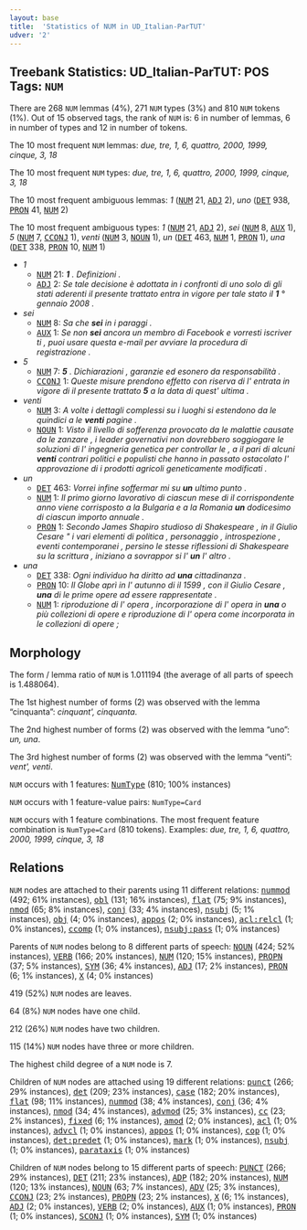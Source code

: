 ```yaml
---
layout: base
title:  'Statistics of NUM in UD_Italian-ParTUT'
udver: '2'
---
```


## Treebank Statistics: UD_Italian-ParTUT: POS Tags: `NUM`

There are 268 `NUM` lemmas (4%), 271 `NUM` types (3%) and 810 `NUM` tokens (1%).
Out of 15 observed tags, the rank of `NUM` is: 6 in number of lemmas, 6 in number of types and 12 in number of tokens.

The 10 most frequent `NUM` lemmas: <em>due, tre, 1, 6, quattro, 2000, 1999, cinque, 3, 18</em>

The 10 most frequent `NUM` types:  <em>due, tre, 1, 6, quattro, 2000, 1999, cinque, 3, 18</em>

The 10 most frequent ambiguous lemmas: <em>1</em> (<tt><a href="it_partut-pos-NUM.html">NUM</a></tt> 21, <tt><a href="it_partut-pos-ADJ.html">ADJ</a></tt> 2), <em>uno</em> (<tt><a href="it_partut-pos-DET.html">DET</a></tt> 938, <tt><a href="it_partut-pos-PRON.html">PRON</a></tt> 41, <tt><a href="it_partut-pos-NUM.html">NUM</a></tt> 2)

The 10 most frequent ambiguous types:  <em>1</em> (<tt><a href="it_partut-pos-NUM.html">NUM</a></tt> 21, <tt><a href="it_partut-pos-ADJ.html">ADJ</a></tt> 2), <em>sei</em> (<tt><a href="it_partut-pos-NUM.html">NUM</a></tt> 8, <tt><a href="it_partut-pos-AUX.html">AUX</a></tt> 1), <em>5</em> (<tt><a href="it_partut-pos-NUM.html">NUM</a></tt> 7, <tt><a href="it_partut-pos-CCONJ.html">CCONJ</a></tt> 1), <em>venti</em> (<tt><a href="it_partut-pos-NUM.html">NUM</a></tt> 3, <tt><a href="it_partut-pos-NOUN.html">NOUN</a></tt> 1), <em>un</em> (<tt><a href="it_partut-pos-DET.html">DET</a></tt> 463, <tt><a href="it_partut-pos-NUM.html">NUM</a></tt> 1, <tt><a href="it_partut-pos-PRON.html">PRON</a></tt> 1), <em>una</em> (<tt><a href="it_partut-pos-DET.html">DET</a></tt> 338, <tt><a href="it_partut-pos-PRON.html">PRON</a></tt> 10, <tt><a href="it_partut-pos-NUM.html">NUM</a></tt> 1)


* <em>1</em>
  * <tt><a href="it_partut-pos-NUM.html">NUM</a></tt> 21: <em><b>1</b> . Definizioni .</em>
  * <tt><a href="it_partut-pos-ADJ.html">ADJ</a></tt> 2: <em>Se tale decisione è adottata in i confronti di uno solo di gli stati aderenti il presente trattato entra in vigore per tale stato il <b>1</b> ° gennaio 2008 .</em>
* <em>sei</em>
  * <tt><a href="it_partut-pos-NUM.html">NUM</a></tt> 8: <em>Sa che <b>sei</b> in i paraggi .</em>
  * <tt><a href="it_partut-pos-AUX.html">AUX</a></tt> 1: <em>Se non <b>sei</b> ancora un membro di Facebook e vorresti iscriver ti , puoi usare questa e-mail per avviare la procedura di registrazione .</em>
* <em>5</em>
  * <tt><a href="it_partut-pos-NUM.html">NUM</a></tt> 7: <em><b>5</b> . Dichiarazioni , garanzie ed esonero da responsabilità .</em>
  * <tt><a href="it_partut-pos-CCONJ.html">CCONJ</a></tt> 1: <em>Queste misure prendono effetto con riserva di l' entrata in vigore di il presente trattato <b>5</b> a la data di quest' ultima .</em>
* <em>venti</em>
  * <tt><a href="it_partut-pos-NUM.html">NUM</a></tt> 3: <em>A volte i dettagli complessi su i luoghi si estendono da le quindici a le <b>venti</b> pagine .</em>
  * <tt><a href="it_partut-pos-NOUN.html">NOUN</a></tt> 1: <em>Visto il livello di sofferenza provocato da le malattie causate da le zanzare , i leader governativi non dovrebbero soggiogare le soluzioni di l' ingegneria genetica per controllar le , a il pari di alcuni <b>venti</b> contrari politici e populisti che hanno in passato ostacolato l' approvazione di i prodotti agricoli geneticamente modificati .</em>
* <em>un</em>
  * <tt><a href="it_partut-pos-DET.html">DET</a></tt> 463: <em>Vorrei infine soffermar mi su <b>un</b> ultimo punto .</em>
  * <tt><a href="it_partut-pos-NUM.html">NUM</a></tt> 1: <em>Il primo giorno lavorativo di ciascun mese di il corrispondente anno viene corrisposto a la Bulgaria e a la Romania <b>un</b> dodicesimo di ciascun importo annuale .</em>
  * <tt><a href="it_partut-pos-PRON.html">PRON</a></tt> 1: <em>Secondo James Shapiro studioso di Shakespeare , in il Giulio Cesare " i vari elementi di politica , personaggio , introspezione , eventi contemporanei , persino le stesse riflessioni di Shakespeare su la scrittura , iniziano a sovrappor si l' <b>un</b> l' altro .</em>
* <em>una</em>
  * <tt><a href="it_partut-pos-DET.html">DET</a></tt> 338: <em>Ogni individuo ha diritto ad <b>una</b> cittadinanza .</em>
  * <tt><a href="it_partut-pos-PRON.html">PRON</a></tt> 10: <em>Il Globe aprì in l' autunno di il 1599 , con il Giulio Cesare , <b>una</b> di le prime opere ad essere rappresentate .</em>
  * <tt><a href="it_partut-pos-NUM.html">NUM</a></tt> 1: <em>riproduzione di l' opera , incorporazione di l' opera in <b>una</b> o più collezioni di opere e riproduzione di l' opera come incorporata in le collezioni di opere ;</em>

## Morphology

The form / lemma ratio of `NUM` is 1.011194 (the average of all parts of speech is 1.488064).

The 1st highest number of forms (2) was observed with the lemma “cinquanta”: <em>cinquant', cinquanta</em>.

The 2nd highest number of forms (2) was observed with the lemma “uno”: <em>un, una</em>.

The 3rd highest number of forms (2) was observed with the lemma “venti”: <em>vent', venti</em>.

`NUM` occurs with 1 features: <tt><a href="it_partut-feat-NumType.html">NumType</a></tt> (810; 100% instances)

`NUM` occurs with 1 feature-value pairs: `NumType=Card`

`NUM` occurs with 1 feature combinations.
The most frequent feature combination is `NumType=Card` (810 tokens).
Examples: <em>due, tre, 1, 6, quattro, 2000, 1999, cinque, 3, 18</em>


## Relations

`NUM` nodes are attached to their parents using 11 different relations: <tt><a href="it_partut-dep-nummod.html">nummod</a></tt> (492; 61% instances), <tt><a href="it_partut-dep-obl.html">obl</a></tt> (131; 16% instances), <tt><a href="it_partut-dep-flat.html">flat</a></tt> (75; 9% instances), <tt><a href="it_partut-dep-nmod.html">nmod</a></tt> (65; 8% instances), <tt><a href="it_partut-dep-conj.html">conj</a></tt> (33; 4% instances), <tt><a href="it_partut-dep-nsubj.html">nsubj</a></tt> (5; 1% instances), <tt><a href="it_partut-dep-obj.html">obj</a></tt> (4; 0% instances), <tt><a href="it_partut-dep-appos.html">appos</a></tt> (2; 0% instances), <tt><a href="it_partut-dep-acl-relcl.html">acl:relcl</a></tt> (1; 0% instances), <tt><a href="it_partut-dep-ccomp.html">ccomp</a></tt> (1; 0% instances), <tt><a href="it_partut-dep-nsubj-pass.html">nsubj:pass</a></tt> (1; 0% instances)

Parents of `NUM` nodes belong to 8 different parts of speech: <tt><a href="it_partut-pos-NOUN.html">NOUN</a></tt> (424; 52% instances), <tt><a href="it_partut-pos-VERB.html">VERB</a></tt> (166; 20% instances), <tt><a href="it_partut-pos-NUM.html">NUM</a></tt> (120; 15% instances), <tt><a href="it_partut-pos-PROPN.html">PROPN</a></tt> (37; 5% instances), <tt><a href="it_partut-pos-SYM.html">SYM</a></tt> (36; 4% instances), <tt><a href="it_partut-pos-ADJ.html">ADJ</a></tt> (17; 2% instances), <tt><a href="it_partut-pos-PRON.html">PRON</a></tt> (6; 1% instances), <tt><a href="it_partut-pos-X.html">X</a></tt> (4; 0% instances)

419 (52%) `NUM` nodes are leaves.

64 (8%) `NUM` nodes have one child.

212 (26%) `NUM` nodes have two children.

115 (14%) `NUM` nodes have three or more children.

The highest child degree of a `NUM` node is 7.

Children of `NUM` nodes are attached using 19 different relations: <tt><a href="it_partut-dep-punct.html">punct</a></tt> (266; 29% instances), <tt><a href="it_partut-dep-det.html">det</a></tt> (209; 23% instances), <tt><a href="it_partut-dep-case.html">case</a></tt> (182; 20% instances), <tt><a href="it_partut-dep-flat.html">flat</a></tt> (98; 11% instances), <tt><a href="it_partut-dep-nummod.html">nummod</a></tt> (38; 4% instances), <tt><a href="it_partut-dep-conj.html">conj</a></tt> (36; 4% instances), <tt><a href="it_partut-dep-nmod.html">nmod</a></tt> (34; 4% instances), <tt><a href="it_partut-dep-advmod.html">advmod</a></tt> (25; 3% instances), <tt><a href="it_partut-dep-cc.html">cc</a></tt> (23; 2% instances), <tt><a href="it_partut-dep-fixed.html">fixed</a></tt> (6; 1% instances), <tt><a href="it_partut-dep-amod.html">amod</a></tt> (2; 0% instances), <tt><a href="it_partut-dep-acl.html">acl</a></tt> (1; 0% instances), <tt><a href="it_partut-dep-advcl.html">advcl</a></tt> (1; 0% instances), <tt><a href="it_partut-dep-appos.html">appos</a></tt> (1; 0% instances), <tt><a href="it_partut-dep-cop.html">cop</a></tt> (1; 0% instances), <tt><a href="it_partut-dep-det-predet.html">det:predet</a></tt> (1; 0% instances), <tt><a href="it_partut-dep-mark.html">mark</a></tt> (1; 0% instances), <tt><a href="it_partut-dep-nsubj.html">nsubj</a></tt> (1; 0% instances), <tt><a href="it_partut-dep-parataxis.html">parataxis</a></tt> (1; 0% instances)

Children of `NUM` nodes belong to 15 different parts of speech: <tt><a href="it_partut-pos-PUNCT.html">PUNCT</a></tt> (266; 29% instances), <tt><a href="it_partut-pos-DET.html">DET</a></tt> (211; 23% instances), <tt><a href="it_partut-pos-ADP.html">ADP</a></tt> (182; 20% instances), <tt><a href="it_partut-pos-NUM.html">NUM</a></tt> (120; 13% instances), <tt><a href="it_partut-pos-NOUN.html">NOUN</a></tt> (63; 7% instances), <tt><a href="it_partut-pos-ADV.html">ADV</a></tt> (25; 3% instances), <tt><a href="it_partut-pos-CCONJ.html">CCONJ</a></tt> (23; 2% instances), <tt><a href="it_partut-pos-PROPN.html">PROPN</a></tt> (23; 2% instances), <tt><a href="it_partut-pos-X.html">X</a></tt> (6; 1% instances), <tt><a href="it_partut-pos-ADJ.html">ADJ</a></tt> (2; 0% instances), <tt><a href="it_partut-pos-VERB.html">VERB</a></tt> (2; 0% instances), <tt><a href="it_partut-pos-AUX.html">AUX</a></tt> (1; 0% instances), <tt><a href="it_partut-pos-PRON.html">PRON</a></tt> (1; 0% instances), <tt><a href="it_partut-pos-SCONJ.html">SCONJ</a></tt> (1; 0% instances), <tt><a href="it_partut-pos-SYM.html">SYM</a></tt> (1; 0% instances)

